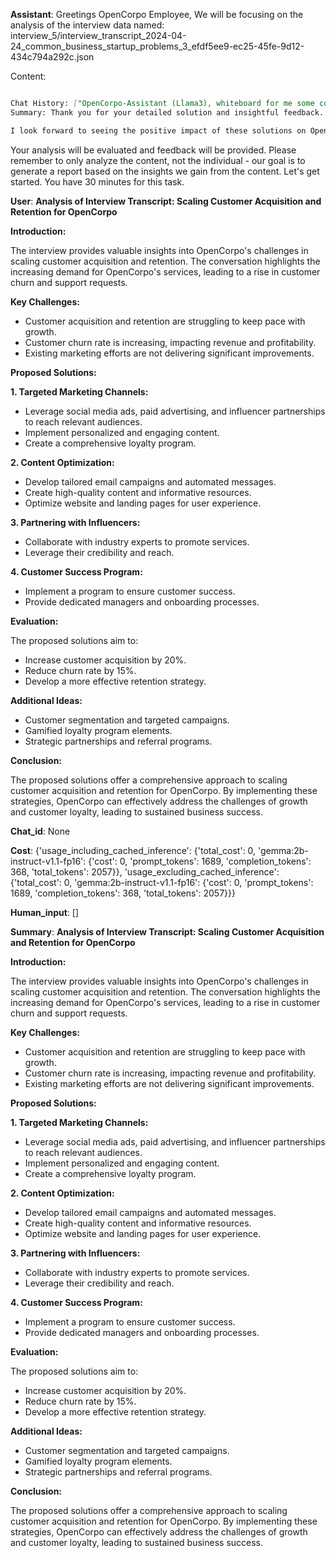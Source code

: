 **Assistant**: Greetings OpenCorpo Employee, We will be focusing on the analysis of the interview data named: interview_5/interview_transcript_2024-04-24_common_business_startup_problems_3_efdf5ee9-ec25-45fe-9d12-434c794a292c.json 


 Content: 

 ```md

 Chat History: ["OpenCorpo-Assistant (Llama3), whiteboard for me some common business startup problems. Propose a solution for OpenCorpo specific solutions. I will evaluate your answers and give my feedback, then propose a problem to you. You will answer and I will evaluate. Let's now begin. You have 30 minutes.", "Sounds great! I'm ready to assist you with brainstorming solutions for common business startup problems. Please provide me with a brief description of the problem you would like help with within the 30-minute timeframe.\n\nPlease provide as much detail as possible, including the following:\n\n* The specific issue or challenge you are facing\n* The impact it is having on your business\n* Your current approach and any attempts at solving it\n* Any specific goals or objectives you have for the problem\n\nOnce I receive this information, I will offer my insights and suggestions, and we can work together to find a comprehensive and effective solution.", "I'm excited to collaborate with you on finding solutions for common business startup problems.\n\nHere's the problem description:\n\n**Problem:** Scaling Customer Acquisition and Retention for OpenCorpo\n\n**Specific Issue/Challenge:** As OpenCorpo continues to grow, we're facing challenges in scaling our customer acquisition and retention strategies. We've seen a steady increase in demand for our services, but our current approaches are no longer effective in keeping up with the growth.\n\n**Impact on Business:** Our customer churn rate is increasing, and we're struggling to maintain a consistent flow of new customers. This is affecting our revenue and profitability. We're also seeing an increase in support requests, which is putting a strain on our resources.\n\n**Current Approach:** We've been relying on social media advertising, influencer partnerships, and content marketing to attract new customers. For retention, we've focused on providing excellent customer service through multiple channels (phone, email, chat). While these efforts have worked well in the past, they're no longer yielding the same results.\n\n**Attempts at Solving:** We've tried A/B testing different ad creatives, targeting audiences more specifically, and creating more engaging content. However, we haven't seen significant improvements. We're also considering introducing a referral program to incentivize customer referrals.\n\n**Goals/Objectives:**\n\n1. Increase customer acquisition by 20% within the next quarter.\n2. Reduce customer churn rate by 15% within the same period.\n3. Develop a more effective retention strategy that complements our existing approach.\n\nI'd love to hear your thoughts on this challenge and any potential solutions you might propose!", "**Solution:**\n\n**1. Leverage targeted marketing channels:**\n\n- Identify specific demographics and psychographics that are most likely to be interested in OpenCorpo's services.\n- Explore paid advertising platforms such as LinkedIn Ads, Google Ads, and Facebook Ads to reach these audiences effectively.\n- Consider strategic partnerships with complementary businesses or influencers who have a loyal following.\n\n**2. Create personalized and engaging content:**\n\n- Develop tailored email campaigns and automated messages that provide value and incentives to existing customers.\n- Invest in creating high-quality, informative content, such as blog posts, webinars, and case studies, that resonates with your target audience.\n- Use social media to engage with your followers and build relationships.\n\n**3. Implement a loyalty program:**\n\n- Introduce a comprehensive loyalty program that rewards repeat customers and incentivizes referrals.\n- Offer exclusive benefits, discounts, and perks to loyal clients.\n- Conduct regular surveys and gather feedback to understand customer preferences and improve the retention experience.\n\n**4. Optimize your website and landing pages:**\n\n- Ensure your website is user-friendly and mobile-optimized for seamless navigation.\n- Create clear and compelling calls to action that encourage visitors to take desired actions, such as signing up for a free trial or downloading a whitepaper.\n- Use analytics tools to track website traffic and user behavior to identify areas for improvement.\n\n**5. Partner with industry influencers:**\n\n- Collaborate with industry bloggers, analysts, and social media personalities who have a relevant audience.\n- Leverage their reach and credibility to promote OpenCorpo's services and generate leads.\n- Host joint webinars or events to share insights and build relationships.", "Wow, I'm impressed by the comprehensive solution you've proposed! It looks like you've covered all aspects of customer acquisition and retention.\n\nLet me provide some feedback and suggestions:\n\n**Strengths:**\n\n* You've highlighted the importance of targeted marketing channels, which is crucial for scaling customer acquisition.\n* The idea of creating personalized and engaging content resonates with me. This will help build strong relationships with customers and establish OpenCorpo as a thought leader in the industry.\n* I appreciate the emphasis on loyalty programs and exclusive benefits to reward repeat customers and incentivize referrals.\n* Your suggestion to optimize the website and landing pages is spot-on, as this can significantly improve user experience and conversion rates.\n\n**Suggestions:**\n\n* Consider implementing customer segmentation to tailor your marketing efforts and content to specific groups. This could lead to even more targeted and effective campaigns.\n* For the loyalty program, you might want to explore gamification elements, such as leaderboards or badges, to make it more engaging and fun for customers.\n* When partnering with influencers, ensure that their values align with OpenCorpo's brand and messaging. This will help maintain credibility and authenticity in the partnership.\n* To measure the effectiveness of these initiatives, consider setting up A/B testing and analytics tools to track key performance indicators (KPIs) such as conversion rates, customer retention, and revenue growth.\n\n**Additional Ideas:**\n\n* Consider implementing a customer success program to ensure that customers are achieving their desired outcomes with OpenCorpo's services. This could involve dedicated customer success managers or onboarding processes.\n* Explore opportunities for strategic partnerships with complementary businesses to expand your offerings and reach new audiences.\n* Develop a robust referral program that incentivizes customers to refer friends and colleagues in exchange for rewards or discounts.\n\nOverall, I'm excited about the potential of these solutions to drive growth and customer loyalty for OpenCorpo. Well done!", "Thank you for your detailed solution and insightful feedback. Your suggestions are well-thought-out and provide a comprehensive approach to addressing the challenge of scaling customer acquisition and retention. I'm confident that these strategies will contribute significantly to the success of OpenCorpo in achieving its goals.\n\nI look forward to seeing the positive impact of these solutions on OpenCorpo's business performance."] 
 Summary: Thank you for your detailed solution and insightful feedback. Your suggestions are well-thought-out and provide a comprehensive approach to addressing the challenge of scaling customer acquisition and retention. I'm confident that these strategies will contribute significantly to the success of OpenCorpo in achieving its goals.

I look forward to seeing the positive impact of these solutions on OpenCorpo's business performance. 
``` 


 Your analysis will be evaluated and feedback will be provided. Please remember to only analyze the content, not the individual - our goal is to generate a report based on the insights we gain from the content. Let's get started. You have 30 minutes for this task.

**User**: **Analysis of Interview Transcript: Scaling Customer Acquisition and Retention for OpenCorpo**

**Introduction:**

The interview provides valuable insights into OpenCorpo's challenges in scaling customer acquisition and retention. The conversation highlights the increasing demand for OpenCorpo's services, leading to a rise in customer churn and support requests.

**Key Challenges:**

* Customer acquisition and retention are struggling to keep pace with growth.
* Customer churn rate is increasing, impacting revenue and profitability.
* Existing marketing efforts are not delivering significant improvements.

**Proposed Solutions:**

**1. Targeted Marketing Channels:**

* Leverage social media ads, paid advertising, and influencer partnerships to reach relevant audiences.
* Implement personalized and engaging content.
* Create a comprehensive loyalty program.

**2. Content Optimization:**

* Develop tailored email campaigns and automated messages.
* Create high-quality content and informative resources.
* Optimize website and landing pages for user experience.

**3. Partnering with Influencers:**

* Collaborate with industry experts to promote services.
* Leverage their credibility and reach.

**4. Customer Success Program:**

* Implement a program to ensure customer success.
* Provide dedicated managers and onboarding processes.

**Evaluation:**

The proposed solutions aim to:

* Increase customer acquisition by 20%.
* Reduce churn rate by 15%.
* Develop a more effective retention strategy.

**Additional Ideas:**

* Customer segmentation and targeted campaigns.
* Gamified loyalty program elements.
* Strategic partnerships and referral programs.

**Conclusion:**

The proposed solutions offer a comprehensive approach to scaling customer acquisition and retention for OpenCorpo. By implementing these strategies, OpenCorpo can effectively address the challenges of growth and customer loyalty, leading to sustained business success.

**Chat_id**: None

**Cost**: {'usage_including_cached_inference': {'total_cost': 0, 'gemma:2b-instruct-v1.1-fp16': {'cost': 0, 'prompt_tokens': 1689, 'completion_tokens': 368, 'total_tokens': 2057}}, 'usage_excluding_cached_inference': {'total_cost': 0, 'gemma:2b-instruct-v1.1-fp16': {'cost': 0, 'prompt_tokens': 1689, 'completion_tokens': 368, 'total_tokens': 2057}}}

**Human_input**: []

**Summary**: **Analysis of Interview Transcript: Scaling Customer Acquisition and Retention for OpenCorpo**

**Introduction:**

The interview provides valuable insights into OpenCorpo's challenges in scaling customer acquisition and retention. The conversation highlights the increasing demand for OpenCorpo's services, leading to a rise in customer churn and support requests.

**Key Challenges:**

* Customer acquisition and retention are struggling to keep pace with growth.
* Customer churn rate is increasing, impacting revenue and profitability.
* Existing marketing efforts are not delivering significant improvements.

**Proposed Solutions:**

**1. Targeted Marketing Channels:**

* Leverage social media ads, paid advertising, and influencer partnerships to reach relevant audiences.
* Implement personalized and engaging content.
* Create a comprehensive loyalty program.

**2. Content Optimization:**

* Develop tailored email campaigns and automated messages.
* Create high-quality content and informative resources.
* Optimize website and landing pages for user experience.

**3. Partnering with Influencers:**

* Collaborate with industry experts to promote services.
* Leverage their credibility and reach.

**4. Customer Success Program:**

* Implement a program to ensure customer success.
* Provide dedicated managers and onboarding processes.

**Evaluation:**

The proposed solutions aim to:

* Increase customer acquisition by 20%.
* Reduce churn rate by 15%.
* Develop a more effective retention strategy.

**Additional Ideas:**

* Customer segmentation and targeted campaigns.
* Gamified loyalty program elements.
* Strategic partnerships and referral programs.

**Conclusion:**

The proposed solutions offer a comprehensive approach to scaling customer acquisition and retention for OpenCorpo. By implementing these strategies, OpenCorpo can effectively address the challenges of growth and customer loyalty, leading to sustained business success.


